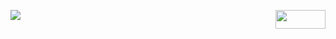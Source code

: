 ![](https://komarev.com/ghpvc/?username=your-github-18harsh&style=flat-square)
<img align="right" width="80" height="30" src="https://enl7ovi6dp0smh5.m.pipedream.net">
